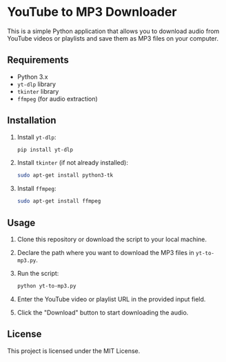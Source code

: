 # YouTube to MP3 Downloader

This is a simple Python application that allows you to download audio from YouTube videos or playlists and save them as MP3 files on your computer.

## Requirements

- Python 3.x
- `yt-dlp` library
- `tkinter` library
- `ffmpeg` (for audio extraction)

## Installation

1. Install `yt-dlp`:
    ```sh
    pip install yt-dlp
    ```

2. Install `tkinter` (if not already installed):
    ```sh
    sudo apt-get install python3-tk
    ```

3. Install `ffmpeg`:
    ```sh
    sudo apt-get install ffmpeg
    ```

## Usage

1. Clone this repository or download the script to your local machine.
2. Declare the path where you want to download the MP3 files in `yt-to-mp3.py`.
3. Run the script:
    ```sh
    python yt-to-mp3.py
    ```

4. Enter the YouTube video or playlist URL in the provided input field.
5. Click the "Download" button to start downloading the audio.

## License

This project is licensed under the MIT License.